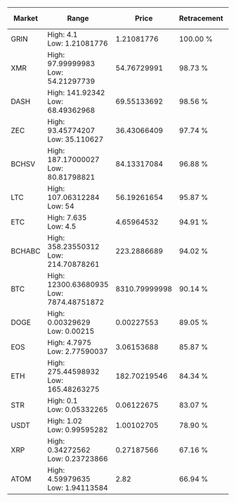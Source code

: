 | Market | Range | Price| Retracement | Doubles to 50% |
| --- | --- | --- | --- | --- |
| GRIN | High: 4.1<br />Low: 1.21081776 | 1.21081776 | 100.00 % | 2.19 |
| XMR | High: 97.99999983<br />Low: 54.21297739 | 54.76729991 | 98.73 % | 1.39 |
| DASH | High: 141.92342<br />Low: 68.49362968 | 69.55133692 | 98.56 % | 1.51 |
| ZEC | High: 93.45774207<br />Low: 35.110627 | 36.43066409 | 97.74 % | 1.76 |
| BCHSV | High: 187.17000027<br />Low: 80.81798821 | 84.13317084 | 96.88 % | 1.59 |
| LTC | High: 107.06312284<br />Low: 54 | 56.19261654 | 95.87 % | 1.43 |
| ETC | High: 7.635<br />Low: 4.5 | 4.65964532 | 94.91 % | 1.30 |
| BCHABC | High: 358.23550312<br />Low: 214.70878261 | 223.2886689 | 94.02 % | 1.28 |
| BTC | High: 12300.63680935<br />Low: 7874.48751872 | 8310.79999998 | 90.14 % | 1.21 |
| DOGE | High: 0.00329629<br />Low: 0.00215 | 0.00227553 | 89.05 % | 1.20 |
| EOS | High: 4.7975<br />Low: 2.77590037 | 3.06153688 | 85.87 % | 1.24 |
| ETH | High: 275.44598932<br />Low: 165.48263275 | 182.70219546 | 84.34 % | 1.21 |
| STR | High: 0.1<br />Low: 0.05332265 | 0.06122675 | 83.07 % | 1.25 |
| USDT | High: 1.02<br />Low: 0.99595282 | 1.00102705 | 78.90 % | 1.01 |
| XRP | High: 0.34272562<br />Low: 0.23723866 | 0.27187566 | 67.16 % | 1.07 |
| ATOM | High: 4.59979635<br />Low: 1.94113584 | 2.82 | 66.94 % | 1.16 |
